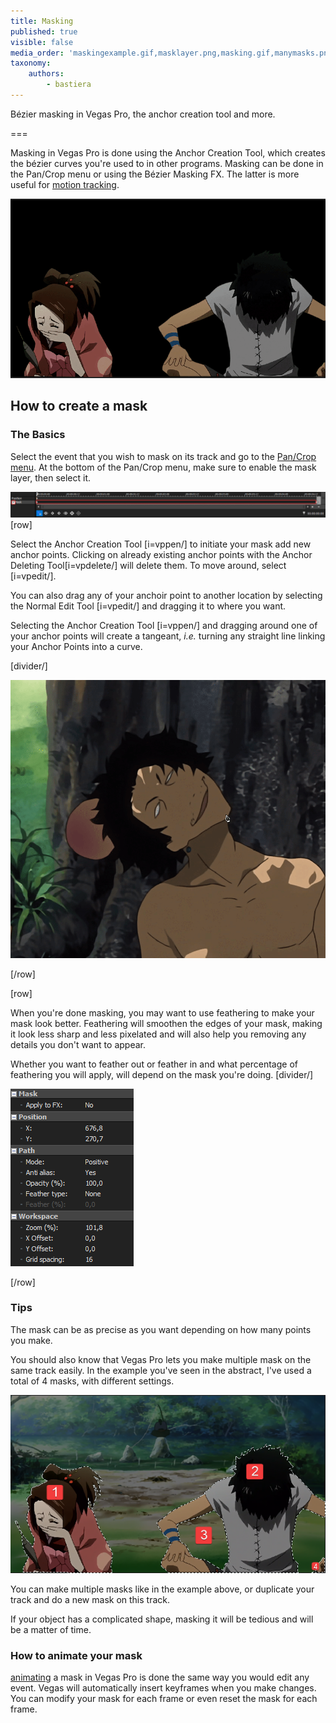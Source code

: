 ```yaml
---
title: Masking
published: true
visible: false
media_order: 'maskingexample.gif,masklayer.png,masking.gif,manymasks.png,options.png'
taxonomy:
    authors:
        - bastiera
---
```


Bézier masking in Vegas Pro, the anchor creation tool and more.

===

Masking in Vegas Pro is done using the Anchor Creation Tool, which creates the bézier curves you're used to in other programs. Masking can be done in the Pan/Crop menu or using the Bézier Masking FX. The latter is more useful for [motion tracking](/vegas-pro/motion-tracking).

![masking in Vegas Pro](masking.gif "Anime: Samurai Champloo")

## How to create a mask

### The Basics
Select the event that you wish to mask on its track and go to the [Pan/Crop menu](/vegas-pro/pan-and-crop#the-pan-crop-menu). At the bottom of the Pan/Crop menu, make sure to enable the mask layer, then select it.

![tick "mask" and select the mask layer](masklayer.png)
[row]

Select the Anchor Creation Tool [i=vppen/] to initiate your mask add new anchor points. Clicking on already existing anchor points with the Anchor Deleting Tool[i=vpdelete/] will delete them. To move around, select [i=vpedit/].


You can also drag any of your anchoir point to another location by selecting the Normal Edit Tool [i=vpedit/] and dragging it to where you want.

Selecting the Anchor Creation Tool [i=vppen/] and dragging around one of your anchor points will create a tangeant, *i.e.* turning any straight line linking your Anchor Points into a curve.



[divider/]

![creating a mask with the anchor creation tool](maskingexample.gif "Anime: Samurai Champloo")

[/row]

[row]

When you're done masking, you may want to use feathering to make your mask look better. Feathering will smoothen the edges of your mask, making it look less sharp and less pixelated and will also help you removing any details you don't want to appear.

Whether you want to feather out or feather in and what percentage of feathering you will apply, will depend on the mask you're doing.
[divider/]

![options](options.png)

[/row]

### Tips

The mask can be as precise as you want depending on how many points you make.

You should also know that Vegas Pro lets you make multiple mask on the same track easily. In the example you've seen in the abstract, I've used a total of 4 masks, with different settings.

![An example of several masks](manymasks.png)

You can make multiple masks like in the example above, or duplicate your track and do a new mask on this track. 

If your object has a complicated shape, masking it will be tedious and will be a matter of time.

### How to animate your mask
[animating](https://amv.tools/vegas-pro/pan-and-crop#animating) a mask in Vegas Pro is done the same way you would edit any event. Vegas will automatically insert keyframes when you make changes. You can modify your mask for each frame or even reset the mask for each frame.